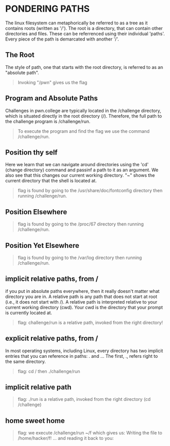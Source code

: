 
# PONDERING PATHS 
The linux filesystem can metaphorically be referred to as a tree as it contains roots (written as '/'). The root is a directory, that can contain other directories and files. These can be referrenced using their individual 'paths'. Every piece of the path is demarcated with another '/'. 
## The Root 
The style of path, one that starts with the root directory, is referred to as an "absolute path". 
> Invoking "/pwn" gives us the flag 
## Program and Absolute Paths 
Challenges in pwn.college are typically located in the /challenge directory, which is situated directly in the root directory (/). Therefore, the full path to the challenge program is /challenge/run. 
> To execute the program and find the flag we use the command /challenge/run.
## Position thy self 
Here we learn that we can navigate around directories using the 'cd' (change directory) command and passinf a path to it as an argument. We also see that this changes our current working directory. 
"~" shows the current directory that the shell is located at. 
> flag is found by going to the /usr/share/doc/fontconfig directory then running /challenge/run.
## Position Elsewhere 
> flag is found by going to the /proc/67 directory then running /challenge/run.
## Position Yet Elsewhere 
> flag is found by going to the /var/log directory then running /challenge/run.
## implicit relative paths, from /
if you put in absolute paths everywhere, then it really doesn't matter what directory you are in.
A relative path is any path that does not start at root (i.e., it does not start with /).
A relative path is interpreted relative to your current working directory (cwd).
Your cwd is the directory that your prompt is currently located at.
> flag: challenge/run is a relative path, invoked from the right directory!
## explicit relative paths, from /
In most operating systems, including Linux, every directory has two implicit entries that you can reference in paths: . and ... The first, ., refers right to the same directory.
> flag: cd / then ./challenge/run
## implicit relative path
> flag: ./run is a relative path, invoked from the right directory (cd /challenge)
## home sweet home 
> flag: we execute /challenge/run ~/f
> which gives us:
> Writing the file to /home/hacker/f!
> ... and reading it back to you:
